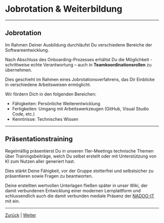 # Jobrotation & Weiterbildung

---

## Jobrotation

Im Rahmen Deiner Ausbildung durchläufst Du verschiedene Bereiche der Softwareentwicklung.

Nach Abschluss des Onboarding-Prozesses erhältst Du die Möglichkeit - schrittweise echte Verantwortung – auch in **Teamkoordinationsrollen** zu übernehmen.

Dies geschieht im Rahmen eines Jobrotationsverfahrens, das Dir Einblicke in verschiedene Arbeitsweisen ermöglicht.

Wir fördern Dich in den folgenden Bereichen:

- Fähigkeiten: Persönliche Weiterentwicklung
- Fertigkeiten: Umgang mit Arbeitswerkzeugen (GitHub, Visual Studio Code, etc.)
- Kenntnisse: Technisches Wissen

---

## Präsentationstraining

Regelmäßig präsentierst Du in unseren 11er-Meetings technische Themen über Trainingsbeiträge, welch Du selbst erstellt oder mit Unterstützung von KI zum Nutzen aller generiert hast.

Dies stärkt Deine Fähigkeit, vor der Gruppe stotterfrei und selbstsicher zu präsentieren sowie Fragen zu beantworten.

Deine erstellten wertvollen Unterlagen fließen später in unser Wiki, der damit verbundenen Entwicklung einer modernen Lernplattform und schlussendlich auch die damit verbunden mediale Präsenz der [NADOO-IT](https://nadooit.de) mit ein.

---

[Zurück](/docs/01-organisation/09-jobrotation-weiterbildung/README.md) | [Weiter](/docs/01-organisation/10-teamkoordination/README.md)
